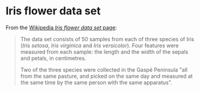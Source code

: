 # Iris flower data set

From the [Wikipedia *Iris flower data set* page](https://en.wikipedia.org/wiki/Iris_flower_data_set):

> The data set consists of 50 samples from each of three species of Iris (*Iris setosa*, *Iris virginica* and *Iris versicolor*). Four features were measured from each sample: the length and the width of the sepals and petals, in centimetres.
>
> Two of the three species were collected in the Gaspé Peninsula "all from the same pasture, and picked on the same day and measured at the same time by the same person with the same apparatus".